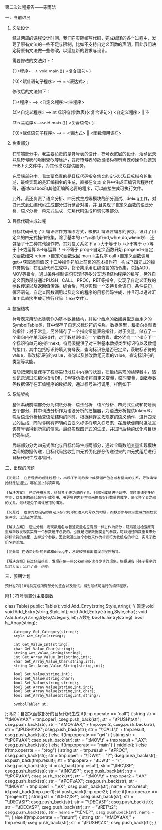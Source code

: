 第二次过程报告——陈雨晗

一、当前进展

1. 文法设计

   	经过两周的课程设计时间，我们在实际编写代码，完成编译的各个过程中，发现了原有文法的一些不足与限制，比如不支持自定义函数的声明，因此我们决定将原有文法做一些修改，以适应新的要求与设计。

	需要修改的文法如下：

     (1)<程序> --> void main (){ <复合语句> }

     (10)<赋值语句子程序> -->  = <表达式> ;

	修改后的文法如下：

     (1)<程序> --> <自定义程序><主程序>

     (2)<自定义程序> -->int 标识符(参数表){<复合语句>} <自定义程序> || 空

     (3)<主程序>-->void main (){ <复合语句> }

     (10)<赋值语句子程序> -->  = <表达式>  || <函数调用语句>

2. 负责部分

   	在前端部分中，我主要负责的是符号表的设计，符号表底层的设计，活动记录以及符号表的增删查改等维护，我将符号表的数据结构和所需要的操作封装到FHB.h头文件中，为其他模块提供服务。

	在后端部分中，我主要负责的是目标代码指令集合的定义以及目标指令的生成，最终实现的是汇编指令的生成，直接在文本
文件中生成汇编语言程序代码，通过dosbox和其他汇编所必要的程序，可以直接生成可执行文件。

	此外，我还负责了语义分析、四元式生成等模块的部分测试、debug工作，对四元式到汇编代码生成部分进行整合对接，并
且实现了自定义函数的语法分析、语义分析、四元式生成、汇编代码生成和调试等部分。

3. 目标代码生成过程

	目标代码采用了汇编语言作为编写方式，根据汇编语言编写的要求，设计了自定义的四元式操作符集，除了基本的+-*/=和if,ifend,while,do,whend外，还包括了十二种其他操作符，其对应关系如下
	a->大于等于
	b->小于等于
	e->等于
	|->或运算
	&->与运算
	！->不等于
	prog->自定义函数开始
	progend->自定义函数结束
	return->自定义函数返回
	main->主程序
	call->自定义函数调用
	get->获取返回值
	这十二种操作符加上前面的基本操作符，构成了四元式的操作符集合，在汇编代码生成中，指令集采用汇编语言的指令集，包括ADD，MOV等指令，通过条件控制语句实现if等多分支选择结构程序的编写，另外自定义函数部分通过PUSH，CALL，PROC，RET等指令，实现了自定义函数的参数传递以及返回值传递。综合后，可以实现一个支持复合语句，条件语句，循环语句，自定义函数调用以及定义的程序的目标代码生成，并且可以通过汇编工具直接生成可执行代码（.exe文件）。

4. 数据结构

   	符号表采用动态链表作为基本数据结构，其每个结点的数据类型是自定义的SymbolTable类，其中储存了自定义标识符的名称，数据类型，和指向类型表的指针；对于常量，另外储存了一个指向常量表的指针，对于变量，储存了一个指向内存单元的指针，对于数组则指向一个数组表，此外还有一个指向下一个标识符单元的指针next。符号表提供了对三种基本数据类型标识符以及数组的接口，其中包括标识符填入符号表，查询标识符是否已定义，获取标识符的value，修改标识符的value，查询以及修改数组元素的value，查询标识符的类型等功能。

   	活动记录则是保存了程序运行过程中内存的状态，在最终实现的编译器中，活动记录通过汇编伪指令DB，DW等伪指令将自定义变量，临时变量，函数参数等数据保存在汇编程序的数据段，通过标号进行调用。样例如下
 
5. 系统架构

   	整体系统前端部分分为词法分析、语法分析、语义分析、四元式生成和符号表五个部分，其中词法分析作为语法分析的扫描器，为语法分析提供token串，然后语法分析检查语法结构的同时，根据翻译文法规定的语义动作，进行四元式的生成，同时将所有声明的自定义标识符填入符号表，在后续使用时通过查询符号表得到所需的信息，最终实现四元式的生成，并进行后续的优化与目标代码生成。

	后端部分分为四元式优化与目标代码生成两部分，通过全局数组变量实现模块之间的数据传递，目标代码接收到四元式优化部分传递过来的四元式组后进行目标代码生成与输出。

二、出现的问题

	【问题1】 在符号表的创建过程中，出现了不同的表中成员循环包含或者指向的关系，导致编译始终无法通过，哪怕加上前项声明。

	【解决方案】 经过仔细思考，绘制各个表之间的关系，对部分成员进行调整，同时申请更多的空间，以复制构造代替指针或引用，用更多的内存空间来换取指针数量的减少，简化各个表之间的关系，最终避免了编译报错的情况。

	【问题2】 在作为数组名的自定义标识符添加进入符号表的时候，函数形参与原有重载的函数发生冲突，无法正常添加。

	【解决方案】 经过分析，发现数组名与普通变量名应有另一标志作为区分，随后通过检查原有重载函数发现其实有一个参数是不必要的，也就是记录数据类型的参数，可以通过函数重载来分辨标识符的类型，去掉这个参数，因此就通过这个参数来作为标识符为数组名的标记，实现了数组名的添加。

	【问题3】在语义分析的测试和debug中，发现较多输出错误与程序报错。

	【解决方案】经过仔细排查，发现存在一些token串多读与少读的现象，根据递归下降子程序的设计方法，进行了逐一排除。

三、预期计划

	预计在7月10号前完成所有部分的整合以及测试，得到最终可运行的编译程序。

附1：符号表部分主要函数

class Table{
	public:
		Table();
		void Add_Entry(string,Style,string); // 暂定void 
		void Add_Entry(string,Style,int);
		void Add_Entry(string,Style,char);
		void Add_Entry(string,Style,Category,int);
		//数组 
		bool Is_Entry(string); 
		bool Is_Array(string);
		
		Category Get_Category(string);
		Style Get_Style(string);
		 
		int Get_Value_Int(string);
		char Get_Value_Char(string);
		string Get_Value_String(string);
		int Get_Array_Value_Int(string,int);
		char Get_Array_Value_Char(string,int);
		string Get_Array_Value_String(string,int);
		
		bool Set_Value(string,int);
		bool Set_Value(string,char);
		bool Set_Value(string,string);
		bool Set_Array_Value(string,int,int);
		bool Set_Array_Value(string,int,char);
		bool Set_Array_Value(string,int,string);
		
		SymbolTable* st;
};
附2：自定义函数部分的目标代码生成
if(tmp.operate == "call")
		{
			string str = "\tMOV\tAX," + tmp.oper1;
			cseg.push_back(str);
			str = "\tPUSH\tAX";
			cseg.push_back(str);
			str = "\tMOV\tAX," + tmp.oper2;
			cseg.push_back(str);
			str = "\tPUSH\tAX";
			cseg.push_back(str);
			str = "\tCALL\t" + tmp.result;
			cseg.push_back(str);
		}
		else if(tmp.operate == "get")
		{
			string str = "\tPOP\tAX";
			cseg.push_back(str);
			str = "\tMOV\t" + tmp.result + ",AX";
			cseg.push_back(str);
		}
		else if(tmp.operate == "main")
		{
			middle();
		}
		else if(tmp.operate == "prog")
		{
			string str = tmp.result + "\tPROC";
			cseg.push_back(str);
			str = tmp.oper1 + "\tDW\t" + "?";
			dseg.push_back(str);
			id.push_back(tmp.result);
			str = tmp.oper2 + "\tDW\t" + "?";
			dseg.push_back(str);
			id.push_back(tmp.result);
			str = "\tINC\tSP";
			cseg.push_back(str);
			str = "\tINC\tSP";
			cseg.push_back(str);
			str = "\tPOP\tAX";
			cseg.push_back(str);
			str = "\tMOV\t" + tmp.oper2 + ",AX";
			cseg.push_back(str);
			str = "\tPOP\tAX";
			cseg.push_back(str);
			str = "\tMOV\t" + tmp.oper1 + ",AX";
			cseg.push_back(str);
			name = tmp.result;
			id.push_back(tmp.oper1);
			id.push_back(tmp.oper2);
		}
		else if(tmp.operate == "progend")
		{
			string str = "\tDEC\tSP";
			cseg.push_back(str);
			str = "\tDEC\tSP";
			cseg.push_back(str);
			str = "\tDEC\tSP";
			cseg.push_back(str);
			str = "\tDEC\tSP";
			cseg.push_back(str);
			str = "\tRET\t2";
			cseg.push_back(str);
			str = name + "\tENDP";
			cseg.push_back(str);
			name = "";
		}
		else if(tmp.operate == "return")
		{
			string str = "\tMOV\tAX," + tmp.result;
			cseg.push_back(str);
			str = "\tPUSH\tAX";
			cseg.push_back(str);
		}
